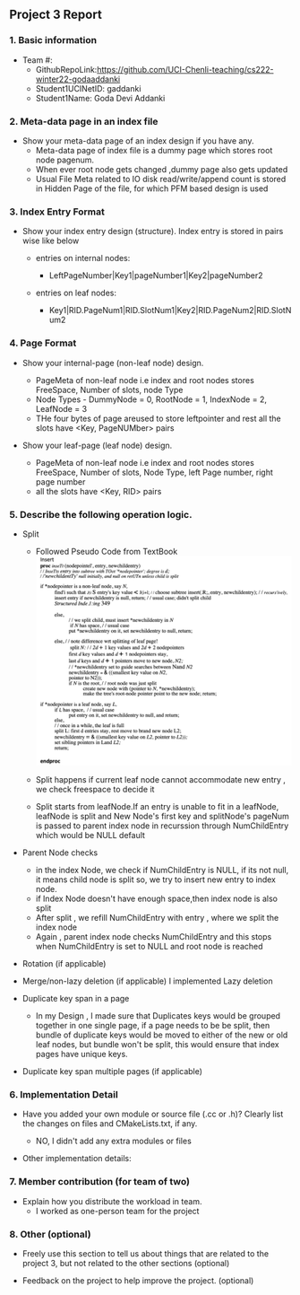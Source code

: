 ## Project 3 Report


### 1. Basic information
- Team #:
  - GithubRepoLink:https://github.com/UCI-Chenli-teaching/cs222-winter22-godaaddanki
  - Student1UCINetID: gaddanki
  - Student1Name: Goda Devi Addanki


### 2. Meta-data page in an index file
- Show your meta-data page of an index design if you have any. 
    - Meta-data page of index file is a dummy page which stores root node pagenum.
    - When ever root node gets changed ,dummy page also gets updated
    - Usual File Meta related to IO disk read/write/append count is stored in Hidden Page of the file, for which PFM based 
      design is used


### 3. Index Entry Format
- Show your index entry design (structure). 
  Index entry is stored in pairs wise like below
  - entries on internal nodes:  
    - LeftPageNumber|Key1|pageNumber1|Key2|pageNumber2
  
  - entries on leaf nodes:
    - Key1|RID.PageNum1|RID.SlotNum1|Key2|RID.PageNum2|RID.SlotNum2


### 4. Page Format
- Show your internal-page (non-leaf node) design.
  - PageMeta of non-leaf node i.e index and root nodes stores FreeSpace, Number of slots, node Type
  - Node Types - DummyNode = 0, RootNode = 1, IndexNode = 2, LeafNode = 3
  - THe four bytes of page areused to store leftpointer and rest all the slots have <Key, PageNUMber> pairs

- Show your leaf-page (leaf node) design.
  - PageMeta of non-leaf node i.e index and root nodes stores FreeSpace, Number of slots, Node Type,
    left Page number, right page number
  - all the slots have <Key, RID> pairs


### 5. Describe the following operation logic.
- Split
  - Followed Pseudo Code from TextBook
  ![img_1.png](img_1.png)

  - Split happens if current leaf node cannot accommodate new entry , we check freespace to decide it
  - Split starts from leafNode.If an entry is unable to fit in a leafNode, leafNode is split
   and New Node's first key and splitNode's pageNum is passed to parent index node in 
   recurssion through NumChildEntry which would be NULL default

- Parent Node checks 
  - in the index Node, we check if NumChildEntry is NULL, if its not null, it means child node is split
   so, we try to insert new entry to index node. 
  - if Index Node doesn't have enough space,then index node is also split
  - After split , we refill NumChildEntry with entry , where we split the index node
  - Again , parent index node checks NumChildEntry and this stops when NumChildEntry is set to NULL and root node is reached

- Rotation (if applicable)



- Merge/non-lazy deletion (if applicable)
I implemented Lazy deletion


- Duplicate key span in a page
  - In my Design , I made sure that Duplicates keys would be grouped together in one single page, if a page needs to be
   be split, then bundle of duplicate keys would be moved to either of the new or old leaf nodes, but
   bundle won't be split, this would ensure that index pages have unique keys.


- Duplicate key span multiple pages (if applicable)



### 6. Implementation Detail
- Have you added your own module or source file (.cc or .h)? 
  Clearly list the changes on files and CMakeLists.txt, if any.
  - NO, I didn't add any extra modules or files


- Other implementation details:



### 7. Member contribution (for team of two)
- Explain how you distribute the workload in team.
  - I worked as one-person team for the project


### 8. Other (optional)
- Freely use this section to tell us about things that are related to the project 3, but not related to the other sections (optional)



- Feedback on the project to help improve the project. (optional)
